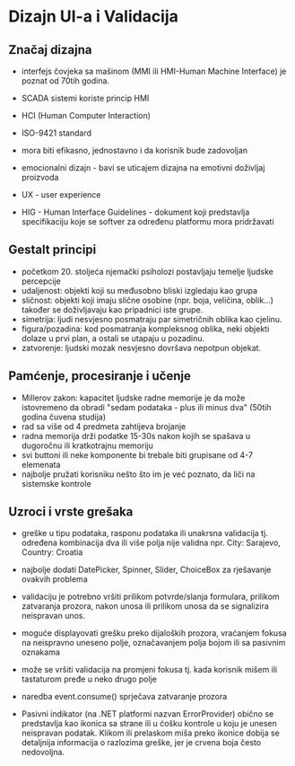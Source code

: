 # Dizajn UI-a i Validacija

## Značaj dizajna

- interfejs čovjeka sa mašinom (MMI ili HMI-Human Machine Interface) je poznat od 70tih godina.
- SCADA sistemi koriste princip HMI
- HCI (Human Computer Interaction)
- ISO-9421 standard
- mora biti efikasno, jednostavno i da korisnik bude zadovoljan

- emocionalni dizajn - bavi se uticajem dizajna na emotivni doživljaj proizvoda
- UX - user experience
- HIG - Human Interface Guidelines - dokument koji predstavlja specifikaciju koje se softver za 
određenu platformu mora pridržavati

## Gestalt principi

- početkom 20. stoljeća njemački psiholozi postavljaju temelje ljudske percepcije
- udaljenost: objekti koji su međusobno bliski izgledaju kao grupa
- sličnost: objekti koji imaju slične osobine (npr. boja, veličina, oblik…) također se doživljavaju 
kao pripadnici iste grupe.
- simetrija: ljudi nesvjesno posmatraju par simetričnih oblika kao cjelinu.
- figura/pozadina: kod posmatranja kompleksnog oblika, neki objekti dolaze u prvi plan, 
a ostali se utapaju u pozadinu.
- zatvorenje: ljudski mozak nesvjesno dovršava nepotpun objekat.

## Pamćenje, procesiranje i učenje

- Millerov zakon: kapacitet ljudske radne memorije je da može istovremeno da obradi "sedam podataka -
plus ili minus dva" (50tih godina čuvena studija)
- rad sa više od 4 predmeta zahtijeva brojanje
- radna memorija drži podatke 15-30s nakon kojih se spašava u dugoročnu ili kratkotrajnu memoriju
- svi buttoni ili neke komponente bi trebale biti grupisane od 4-7 elemenata
- najbolje pružati korisniku nešto što im je već poznato, da liči na sistemske kontrole 

## Uzroci i vrste grešaka

- greške u tipu podataka, rasponu podataka ili unakrsna validacija tj. određena kombinacija dva ili 
više polja nije validna npr. City: Sarajevo, Country: Croatia 
- najbolje dodati DatePicker, Spinner, Slider, ChoiceBox za rješavanje ovakvih problema

- validaciju je potrebno vršiti prilikom potvrde/slanja formulara, prilikom zatvaranja prozora, 
nakon unosa ili prilikom unosa da se signalizira neispravan unos. 
- moguće displayovati grešku preko dijaloških prozora, vraćanjem fokusa na neispravno uneseno polje,
označavanjem polja bojom ili sa pasivnim oznakama
- može se vršiti validacija na promjeni fokusa tj. kada korisnik mišem ili tastaturom pređe u neko 
drugo polje
- naredba event.consume() sprječava zatvaranje prozora
- Pasivni indikator (na .NET platformi nazvan ErrorProvider) obično se predstavlja 
kao ikonica sa strane ili u ćošku kontrole u koju je unesen neispravan podatak. 
Klikom ili prelaskom miša preko ikonice dobija se detaljnija informacija o razlozima greške, 
jer je crvena boja često nedovoljna.
